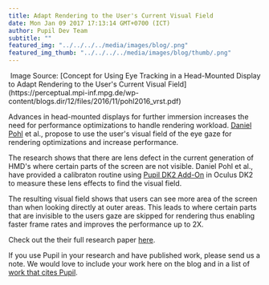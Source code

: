 ```yaml
--- 
title: Adapt Rendering to the User's Current Visual Field
date: Mon Jan 09 2017 17:13:14 GMT+0700 (ICT) 
author: Pupil Dev Team 
subtitle: "" 
featured_img: "../../../../media/images/blog/.png"
featured_img_thumb: "../../../../media/images/blog/thumb/.png" 
---
```


<img src="../../../../media/images/blog/.png" class='Feature-image u-padBottom--1' alt="">
Image Source: [Concept for Using Eye Tracking in a Head-Mounted Display to Adapt Rendering to the User's Current Visual Field](https://perceptual.mpi-inf.mpg.de/wp-content/blogs.dir/12/files/2016/11/pohl2016_vrst.pdf)

Advances in head-mounted displays for further immersion increases the need for performance optimizations to handle rendering workload. [Daniel Pohl](http://www.intel.com/content/www/us/en/research/people/intel-labs-bio-daniel-pohl.html) et al., propose to use the user's visual field of the eye gaze for rendering optimizations and increase performance.

The research shows that there are lens defect in the current generation of HMD's where certain parts of the screen are not visible. Daniel Pohl et al., have provided a calibraton routine using [Pupil DK2 Add-On](https://pupil-labs.com/store#vr-ar) in Oculus DK2 to measure these lens effects to find the visual field.

The resulting visual field shows that users can see more area of the screen than when looking directly at outer areas. This leads to where certain parts that are invisible to the users gaze are skipped for rendering thus enabling faster frame rates and improves the performance up to 2X.

Check out the their full research paper [here](https://perceptual.mpi-inf.mpg.de/wp-content/blogs.dir/12/files/2016/11/pohl2016_vrst.pdf).

If you use Pupil in your research and have published work, please send us a note. We would love to include your work here on the blog and in a list of [work that cites Pupil](https://docs.google.com/spreadsheets/d/1ZD6HDbjzrtRNB4VB0b7GFMaXVGKZYeI0zBOBEEPwvBI/).